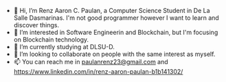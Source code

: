 - 👋 Hi, I’m Renz Aaron C. Paulan, a Computer Science Student in De La Salle Dasmarinas. I'm not good programmer however I want to learn and discover things.
- 👀 I’m interested in Software Engineerin and Blockchain, but I'm focusing on Blockchain technology.
- 🌱 I’m currently studying at DLSU-D.
- 💞️ I’m looking to collaborate on people with the same interest as myself. 
- 📫 You can reach me in paulanrenz23@gmail.com and https://www.linkedin.com/in/renz-aaron-paulan-b1b141302/


<!---
TsoiEn/TsoiEn is a ✨ special ✨ repository because its `README.md` (this file) appears on your GitHub profile.
You can click the Preview link to take a look at your changes.
--->

